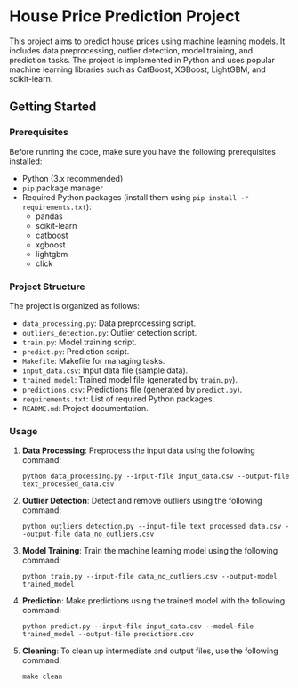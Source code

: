 # House Price Prediction Project

This project aims to predict house prices using machine learning models. It includes data preprocessing, outlier detection, model training, and prediction tasks. The project is implemented in Python and uses popular machine learning libraries such as CatBoost, XGBoost, LightGBM, and scikit-learn.

## Getting Started

### Prerequisites

Before running the code, make sure you have the following prerequisites installed:

- Python (3.x recommended)
- `pip` package manager
- Required Python packages (install them using `pip install -r requirements.txt`):
  - pandas
  - scikit-learn
  - catboost
  - xgboost
  - lightgbm
  - click

### Project Structure

The project is organized as follows:

- `data_processing.py`: Data preprocessing script.
- `outliers_detection.py`: Outlier detection script.
- `train.py`: Model training script.
- `predict.py`: Prediction script.
- `Makefile`: Makefile for managing tasks.
- `input_data.csv`: Input data file (sample data).
- `trained_model`: Trained model file (generated by `train.py`).
- `predictions.csv`: Predictions file (generated by `predict.py`).
- `requirements.txt`: List of required Python packages.
- `README.md`: Project documentation.

### Usage

1. **Data Processing**: Preprocess the input data using the following command:

   ```
   python data_processing.py --input-file input_data.csv --output-file text_processed_data.csv
   ```

2. **Outlier Detection**: Detect and remove outliers using the following command:

   ```
   python outliers_detection.py --input-file text_processed_data.csv --output-file data_no_outliers.csv
   ```

3. **Model Training**: Train the machine learning model using the following command:

   ```
   python train.py --input-file data_no_outliers.csv --output-model trained_model
   ```

4. **Prediction**: Make predictions using the trained model with the following command:

   ```
   python predict.py --input-file input_data.csv --model-file trained_model --output-file predictions.csv
   ```

5. **Cleaning**: To clean up intermediate and output files, use the following command:

   ```
   make clean
   ```